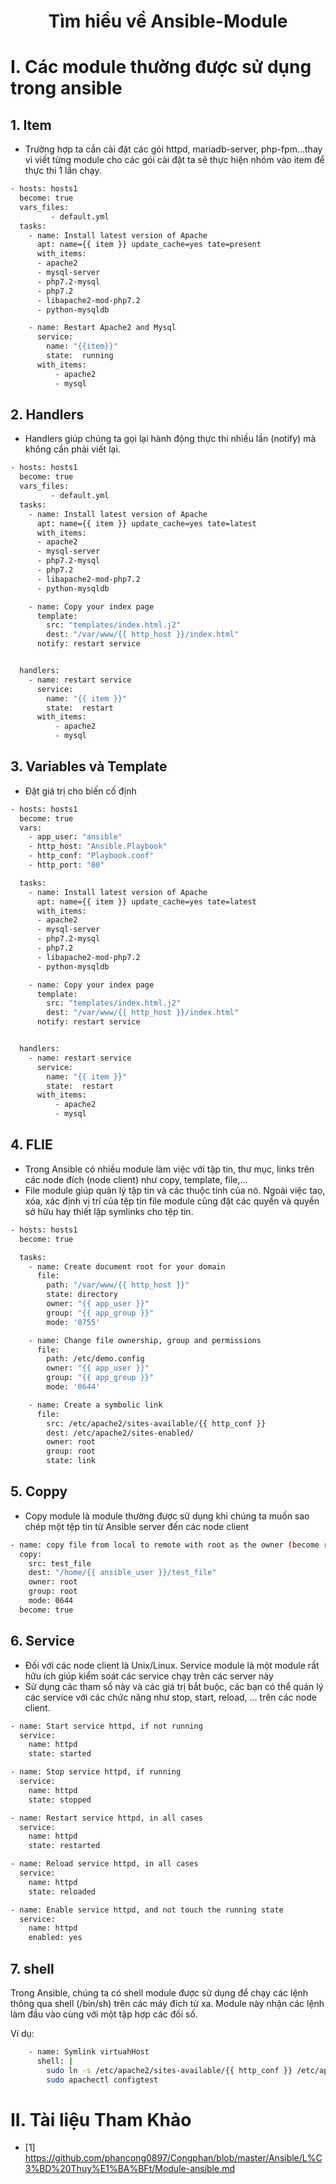 <h1 align="center">Tìm hiểu về Ansible-Module</h1>

# I. Các module thường được sử dụng trong ansible

## 1. Item
- Trường hợp ta cần cài đặt các gói httpd, mariadb-server, php-fpm...thay vì viết từng module cho các gói cài đặt ta sẽ thực hiện nhóm vào item để thực thi 1 lần chạy.

```sh
- hosts: hosts1
  become: true
  vars_files:
         - default.yml
  tasks:
    - name: Install latest version of Apache
      apt: name={{ item }} update_cache=yes tate=present
      with_items:
      - apache2
      - mysql-server
      - php7.2-mysql
      - php7.2
      - libapache2-mod-php7.2
      - python-mysqldb

    - name: Restart Apache2 and Mysql
      service:
        name: "{{item}}"
        state:  running
      with_items:
          - apache2
          - mysql
```

## 2. Handlers

- Handlers giúp chúng ta gọi lại hành động thực thi nhiều lần (notify) mà không cần phải viết lại.

```sh
- hosts: hosts1
  become: true
  vars_files:
         - default.yml
  tasks:
    - name: Install latest version of Apache
      apt: name={{ item }} update_cache=yes tate=latest
      with_items:
      - apache2
      - mysql-server
      - php7.2-mysql
      - php7.2
      - libapache2-mod-php7.2
      - python-mysqldb

    - name: Copy your index page
      template:
        src: "templates/index.html.j2"
        dest: "/var/www/{{ http_host }}/index.html"
      notify: restart service


  handlers:
    - name: restart service
      service:
        name: "{{ item }}"
        state:  restart
      with_items:
          - apache2
          - mysql
```

## 3. Variables và Template

- Đặt giá trị cho biến cố định
```sh
- hosts: hosts1
  become: true
  vars:
    - app_user: "ansible"
    - http_host: "Ansible.Playbook"
    - http_conf: "Playbook.conf"
    - http_port: "80"

  tasks:
    - name: Install latest version of Apache
      apt: name={{ item }} update_cache=yes tate=latest
      with_items:
      - apache2
      - mysql-server
      - php7.2-mysql
      - php7.2
      - libapache2-mod-php7.2
      - python-mysqldb

    - name: Copy your index page
      template:
        src: "templates/index.html.j2"
        dest: "/var/www/{{ http_host }}/index.html"
      notify: restart service


  handlers:
    - name: restart service
      service:
        name: "{{ item }}"
        state:  restart
      with_items:
          - apache2
          - mysql
```

## 4. FLIE
- Trong Ansible có nhiều module làm việc với tập tin, thư mục, links trên các node đích (node client) như copy, template, file,… 
- File module giúp quản lý tập tin và các thuộc tính của nó. Ngoài việc taọ, xóa, xác định vị trí của tệp tin file module cũng đặt các quyền và quyền sở hữu hay thiết lập symlinks cho tệp tin.

```sh
- hosts: hosts1
  become: true

  tasks:
    - name: Create document root for your domain
      file:
        path: "/var/www/{{ http_host }}"
        state: directory
        owner: "{{ app_user }}"
        group: "{{ app_group }}"
        mode: '0755'

    - name: Change file ownership, group and permissions
      file:
        path: /etc/demo.config
        owner: "{{ app_user }}"
        group: "{{ app_group }}"
        mode: '0644'

    - name: Create a symbolic link
      file:
        src: /etc/apache2/sites-available/{{ http_conf }}
        dest: /etc/apache2/sites-enabled/
        owner: root
        group: root
        state: link
```

## 5. Coppy
- Copy module là module thường được sử dụng khi chúng ta muốn sao chép một tệp tin từ Ansible server đến các node client

```sh
- name: copy file from local to remote with root as the owner (become required)
  copy:
    src: test_file
    dest: "/home/{{ ansible_user }}/test_file"
    owner: root
    group: root
    mode: 0644
  become: true
```
## 6. Service

- Đối với các node client là Unix/Linux. Service module là một module rất hữu ích giúp kiểm soát các service chạy trên các server này
- Sử dụng các tham số này và các giá trị bắt buộc, các bạn có thể quản lý các service với các chức năng như stop, start, reload, ... trên các node client.

```sh
- name: Start service httpd, if not running
  service:
    name: httpd
    state: started

- name: Stop service httpd, if running
  service:
    name: httpd
    state: stopped

- name: Restart service httpd, in all cases
  service:
    name: httpd
    state: restarted

- name: Reload service httpd, in all cases
  service:
    name: httpd
    state: reloaded

- name: Enable service httpd, and not touch the running state
  service:
    name: httpd
    enabled: yes

```
## 7. shell

Trong Ansible, chúng ta có shell module được sử dụng để chạy các lệnh thông qua shell (/bin/sh) trên các máy đích từ xa. Module này nhận các lệnh làm đầu vào cùng với một tập hợp các đối số.

Ví dụ:
```sh
    - name: Symlink virtuahHost
      shell: |
        sudo ln -s /etc/apache2/sites-available/{{ http_conf }} /etc/apache2/sites-enabled/
        sudo apachectl configtest
```
# II. Tài liệu Tham Khảo


- [1] https://github.com/phancong0897/Congphan/blob/master/Ansible/L%C3%BD%20Thuy%E1%BA%BFt/Module-ansible.md

